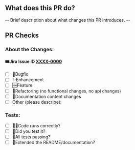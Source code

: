 ## What does this PR do?
-- Brief description about what changes this PR introduces. --

## PR Checks
### About the Changes:

#### 🎟️Jira Issue ID [XXXX-0000](URL)
- [ ] 🐞Bugfix
- [ ] ✨Enhancement
- [ ] 🆕Feature
- [ ] 🔁Refactoring (no functional changes, no api changes)
- [ ] 📃Documentation content changes
- [ ] Other (please describe):

### Tests:
- [ ] 🏃‍♂️Code runs correctly?
- [ ] 🛂Did you test it?
- [ ] 🧪All tests passing?
- [ ] 📃Extended the README/documentation?
